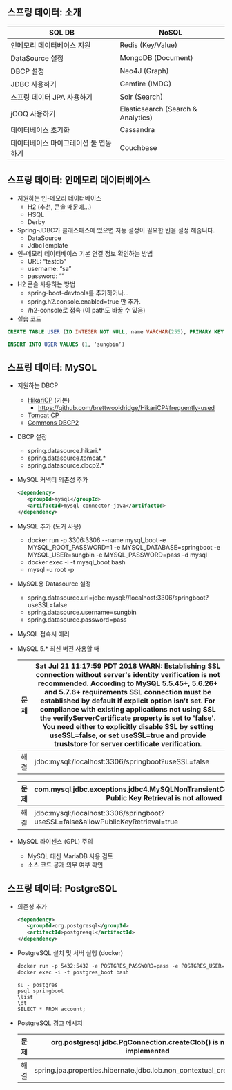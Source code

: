 ## 스프링 데이터: 소개

| SQL DB  |NoSQL|
|------|---|
| 인메모리 데이터베이스 지원 |Redis (Key/Value)|
| DataSource 설정 |MongoDB (Document)|
| DBCP 설정 |Neo4J (Graph)|
| JDBC 사용하기 |Gemfire (IMDG)|
| 스프링 데이터 JPA 사용하기 |Solr (Search)|
| jOOQ 사용하기 |Elasticsearch (Search & Analytics)|
| 데이터베이스 초기화 |Cassandra|
| 데이터베이스 마이그레이션 툴 연동하기 |Couchbase|

## 스프링 데이터: 인메모리 데이터베이스
- 지원하는 인-메모리 데이터베이스
    * H2 (추천, 콘솔 때문에...)
    * HSQL
    * Derby
- Spring-JDBC가 클래스패스에 있으면 자동 설정이 필요한 빈을 설정 해줍니다.
    * DataSource 
    * JdbcTemplate
- 인-메모리 데이터베이스 기본 연결 정보 확인하는 방법
    * URL: “testdb”
    * username: “sa”
    * password: “”
- H2 콘솔 사용하는 방법
    * spring-boot-devtools를 추가하거나...
    * spring.h2.console.enabled=true 만 추가.
    * /h2-console로 접속 (이 path도 바꿀 수 있음)
- 실습 코드

```sql
CREATE TABLE USER (ID INTEGER NOT NULL, name VARCHAR(255), PRIMARY KEY (ID))

INSERT INTO USER VALUES (1, ‘sungbin’)
```

## 스프링 데이터: MySQL
- 지원하는 DBCP
  * [HikariCP](https://github.com/brettwooldridge/HikariCP) (기본)
    * https://github.com/brettwooldridge/HikariCP#frequently-used
  * [Tomcat CP](https://tomcat.apache.org/tomcat-7.0-doc/jdbc-pool.html)
  * [Commons DBCP2](https://commons.apache.org/proper/commons-dbcp/)
- DBCP 설정
  * spring.datasource.hikari.*
  * spring.datasource.tomcat.*
  * spring.datasource.dbcp2.*
- MySQL 커넥터 의존성 추가

  ```xml
  <dependency>
     <groupId>mysql</groupId>
     <artifactId>mysql-connector-java</artifactId>
  </dependency>
  ```
  
- MySQL 추가 (도커 사용)
  * docker run -p 3306:3306 --name mysql_boot -e MYSQL_ROOT_PASSWORD=1 -e MYSQL_DATABASE=springboot -e MYSQL_USER=sungbin -e MYSQL_PASSWORD=pass -d mysql
  * docker exec -i -t mysql_boot bash
  * mysql -u root -p
- MySQL용 Datasource 설정
  * spring.datasource.url=jdbc:mysql://localhost:3306/springboot?useSSL=false
  * spring.datasource.username=sungbin
  * spring.datasource.password=pass
- MySQL 접속시 에러
- MySQL 5.* 최신 버전 사용할 때 

  | 문제  |Sat Jul 21 11:17:59 PDT 2018 WARN: Establishing SSL connection without server's identity verification is not recommended. According to MySQL 5.5.45+, 5.6.26+ and 5.7.6+ requirements SSL connection must be established by default if explicit option isn't set. For compliance with existing applications not using SSL the verifyServerCertificate property is set to 'false'. You need either to explicitly disable SSL by setting useSSL=false, or set useSSL=true and provide truststore for server certificate verification.|
  |------|---|
  | 해결 |jdbc:mysql:/localhost:3306/springboot?useSSL=false|

  | 문제  |com.mysql.jdbc.exceptions.jdbc4.MySQLNonTransientConnectionException: Public Key Retrieval is not allowed|
  |------|---|
  | 해결 |jdbc:mysql:/localhost:3306/springboot?useSSL=false&allowPublicKeyRetrieval=true|

- MySQL 라이센스 (GPL) 주의
  * MySQL 대신 MariaDB 사용 검토
  * 소스 코드 공개 의무 여부 확인

## 스프링 데이터: PostgreSQL
- 의존성 추가

  ```xml
  <dependency>
     <groupId>org.postgresql</groupId>
     <artifactId>postgresql</artifactId>
  </dependency>
  ```
  
- PostgreSQL 설치 및 서버 실행 (docker)

  ```dockerfile
  docker run -p 5432:5432 -e POSTGRES_PASSWORD=pass -e POSTGRES_USER=sungbin -e POSTGRES_DB=springboot --name postgres_boot -d postgres
  docker exec -i -t postgres_boot bash
  ```
  
  ```postgresql
  su - postgres
  psql springboot
  \list
  \dt
  SELECT * FROM account;
  ```

- PostgreSQL 경고 메시지

  | 문제  |org.postgresql.jdbc.PgConnection.createClob() is not yet implemented|
  |------|---|
  | 해결 |spring.jpa.properties.hibernate.jdbc.lob.non_contextual_creation=true|